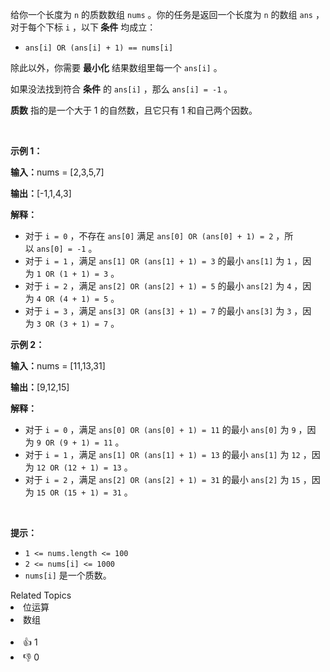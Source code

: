 <p>给你一个长度为 <code>n</code>&nbsp;的<span data-keyword="prime">质数</span>数组&nbsp;<code>nums</code>&nbsp;。你的任务是返回一个长度为 <code>n</code>&nbsp;的数组 <code>ans</code>&nbsp;，对于每个下标 <code>i</code>&nbsp;，以下<strong>&nbsp;条件</strong>&nbsp;均成立：</p>

<ul> 
 <li><code>ans[i] OR (ans[i] + 1) == nums[i]</code></li> 
</ul>

<p>除此以外，你需要 <strong>最小化</strong>&nbsp;结果数组里每一个&nbsp;<code>ans[i]</code>&nbsp;。</p>

<p>如果没法找到符合 <strong>条件</strong>&nbsp;的&nbsp;<code>ans[i]</code>&nbsp;，那么&nbsp;<code>ans[i] = -1</code>&nbsp;。</p>

<p><strong>质数</strong>&nbsp;指的是一个大于 1 的自然数，且它只有 1 和自己两个因数。</p>

<p>&nbsp;</p>

<p><strong class="example">示例 1：</strong></p>

<div class="example-block"> 
 <p><span class="example-io"><b>输入：</b>nums = [2,3,5,7]</span></p> 
</div>

<p><span class="example-io"><b>输出：</b>[-1,1,4,3]</span></p>

<p><b>解释：</b></p>

<ul> 
 <li>对于&nbsp;<code>i = 0</code>&nbsp;，不存在&nbsp;<code>ans[0]</code>&nbsp;满足&nbsp;<code>ans[0] OR (ans[0] + 1) = 2</code>&nbsp;，所以&nbsp;<code>ans[0] = -1</code>&nbsp;。</li> 
 <li>对于&nbsp;<code>i = 1</code>&nbsp;，满足 <code>ans[1] OR (ans[1] + 1) = 3</code>&nbsp;的最小&nbsp;<code>ans[1]</code>&nbsp;为&nbsp;<code>1</code>&nbsp;，因为&nbsp;<code>1 OR (1 + 1) = 3</code>&nbsp;。</li> 
 <li>对于&nbsp;<code>i = 2</code>&nbsp;，满足 <code>ans[2] OR (ans[2] + 1) = 5</code>&nbsp;的最小 <code>ans[2]</code>&nbsp;为&nbsp;<code>4</code>&nbsp;，因为&nbsp;<code>4 OR (4 + 1) = 5</code>&nbsp;。</li> 
 <li>对于&nbsp;<code>i = 3</code>&nbsp;，满足&nbsp;<code>ans[3] OR (ans[3] + 1) = 7</code>&nbsp;的最小&nbsp;<code>ans[3]</code>&nbsp;为&nbsp;<code>3</code>&nbsp;，因为&nbsp;<code>3 OR (3 + 1) = 7</code>&nbsp;。</li> 
</ul>

<p><strong class="example">示例 2：</strong></p>

<div class="example-block"> 
 <p><span class="example-io"><b>输入：</b>nums = [11,13,31]</span></p> 
</div>

<p><span class="example-io"><b>输出：</b>[9,12,15]</span></p>

<p><b>解释：</b></p>

<ul> 
 <li>对于&nbsp;<code>i = 0</code>&nbsp;，满足&nbsp;<code>ans[0] OR (ans[0] + 1) = 11</code> 的最小&nbsp;<code>ans[0]</code>&nbsp;为&nbsp;<code>9</code>&nbsp;，因为&nbsp;<code>9 OR (9 + 1) = 11</code>&nbsp;。</li> 
 <li>对于&nbsp;<code>i = 1</code>&nbsp;，满足&nbsp;<code>ans[1] OR (ans[1] + 1) = 13</code>&nbsp;的最小&nbsp;<code>ans[1]</code>&nbsp;为&nbsp;<code>12</code>&nbsp;，因为&nbsp;<code>12 OR (12 + 1) = 13</code>&nbsp;。</li> 
 <li>对于&nbsp;<code>i = 2</code>&nbsp;，满足&nbsp;<code>ans[2] OR (ans[2] + 1) = 31</code>&nbsp;的最小&nbsp;<code>ans[2]</code>&nbsp;为&nbsp;<code>15</code>&nbsp;，因为&nbsp;<code>15 OR (15 + 1) = 31</code>&nbsp;。</li> 
</ul>

<p>&nbsp;</p>

<p><strong>提示：</strong></p>

<ul> 
 <li><code>1 &lt;= nums.length &lt;= 100</code></li> 
 <li><code>2 &lt;= nums[i] &lt;= 1000</code></li> 
 <li><code>nums[i]</code>&nbsp;是一个质数。</li> 
</ul>

<div><div>Related Topics</div><div><li>位运算</li><li>数组</li></div></div><br><div><li>👍 1</li><li>👎 0</li></div>